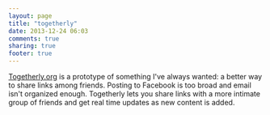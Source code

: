 ```yaml
---
layout: page
title: "togetherly"
date: 2013-12-24 06:03
comments: true
sharing: true
footer: true
---
```


[Togetherly.org](http://togetherly.org) is a prototype of something I've always wanted: a better way to share links among friends. Posting to Facebook is too broad and email isn't organized enough. Togetherly lets you share links with a more intimate group of friends and get real time updates as new content is added.